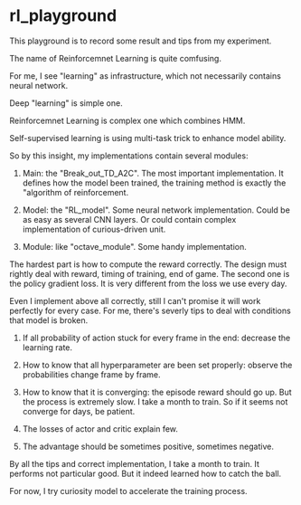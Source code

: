 # rl_playground

This playground is to record some result and tips from my experiment.



The name of Reinforcemnet Learning is quite comfusing. 

For me, I see "learning" as infrastructure, which not necessarily contains neural network.

Deep "learning" is simple one. 

Reinforcemnet Learning is complex one which combines HMM.

Self-supervised learning is using multi-task trick to enhance model ability.



So by this insight, my implementations contain several modules:

1. Main: the "Break_out_TD_A2C". The most important implementation. It defines how the model been trained, the training method is exactly the "algorithm of reinforcement.

2. Model: the "RL_model". Some neural network implementation. Could be as easy as several CNN layers. Or could contain complex implementation of curious-driven unit.

3. Module: like "octave_module". Some handy implementation.



The hardest part is how to compute the reward correctly. The design must rightly deal with reward, timing of training, end of game. 
The second one is the policy gradient loss. It is very different from the loss we use every day.

 
Even I implement above all correctly, still I can't promise it will work perfectly for every case.
For me, there's severly tips to deal with conditions that model is broken.

1. If all probability of action stuck for every frame in the end: decrease the learning rate.

2. How to know that all hyperparameter are been set properly: observe the probabilities change frame by frame.

3. How to know that it is converging: the episode reward should go up. But the process is extremely slow. I take a month to train. So if it seems not converge for days, be patient.

4. The losses of actor and critic explain few.

5. The advantage should be sometimes positive, sometimes negative.


By all the tips and correct implementation, I take a month to train. It performs not particular good. But it indeed learned how to catch the ball.

For now, I try curiosity model to accelerate the training process.





